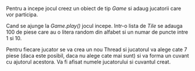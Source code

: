 Pentru a incepe jocul creez un obiect de tip *Game* si adaug jucatorii care vor participa.

Cand se ajunge la *Game.play()* jocul incepe. Intr-o lista de *Tile* se adauga 100 de piese care au o litera random din alfabet si un numar de puncte intre 1 si 10. 

Pentru fiecare jucator se va crea un nou Thread si jucatorul va alege cate 7 piese (daca este posibil, daca nu alege cate mai sunt) si va forma un cuvant cu ajutorul acestora. Va fi afisat numele jucatorului si cuvantul creat.
